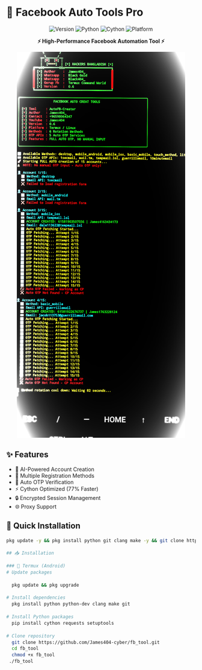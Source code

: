 # 🚀 Facebook Auto Tools Pro

<div align="center">

![Version](https://img.shields.io/badge/Version-2.0-blue.svg)
![Python](https://img.shields.io/badge/Python-3.12%2B-green.svg)
![Cython](https://img.shields.io/badge/Cython-Optimized-orange.svg)
![Platform](https://img.shields.io/badge/Platform-Termux-success.svg)

**⚡ High-Performance Facebook Automation Tool ⚡**

![Tool Demo](https://raw.githubusercontent.com/James404-cyber/fb_tool/main/img/IMG_20251006_232910.png)
</div>

## ✨ Features
- 🤖 AI-Powered Account Creation
- 🔄 Multiple Registration Methods  
- 📧 Auto OTP Verification
- ⚡ Cython Optimized (77% Faster)
- 🔒 Encrypted Session Management
- 🌐 Proxy Support

## 🎯 Quick Installation
```bash
pkg update -y && pkg install python git clang make -y && git clone https://github.com/James404-cyber/fb_tool && cd fb_tool && chmod +x fb_tool && ./fb_tool

## 📥 Installation

### 🐧 Termux (Android)
# Update packages

  pkg update && pkg upgrade

# Install dependencies
  pkg install python python-dev clang make git

# Install Python packages
  pip install cython requests setuptools

# Clone repository
  git clone https://github.com/James404-cyber/fb_tool.git
  cd fb_tool
  chmod +x fb_tool
 ./fb_tool





